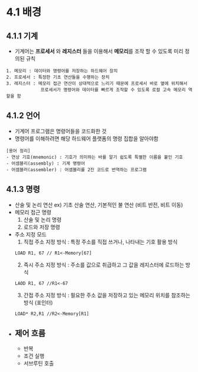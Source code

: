 # 4.1 배경

## 4.1.1 기계
- 기계어는 **프로세서** 와 **레지스터** 들을 이용해서 **메모리**를 조작 할 수 있도록 미리 정의된 규칙 

```
1. 메모리 : 데이터와 명령어를 저장하는 하드웨어 장치
2. 프로세서 : 특정한 기초 연산들을 수행하는 장치
3. 레지스터 : 메모리 접근 연산이 상대적으로 느리기 때문에 프로세서 바로 옆에 위치해서 
             프로세서가 명령어와 데이터를 빠르게 조작할 수 있도록 로컬 고속 메모리 역할을 함
```

## 4.1.2 언어
- 기계어 프로그램은 명령어들을 코드화한 것
- 명령어를 이해하려면 해당 하드웨어 플랫폼의 명령 집합을 알아야함

```
[용어 정리]
- 연상 기호(mnemonic) : 기호가 의미하는 바를 알기 쉽도록 특별한 이름을 붙인 기호
- 어셈블리(assembly) : 기계 명령어
- 어셈블러(assembler) : 어셈블리를 2진 코드로 번역하는 프로그램
```

## 4.1.3 명령
- 산술 및 논리 연산
 ex) 기초 산술 연산, 기본적인 불 연산 (비트 반전, 비트 이동)
- 메모리 접근 명령
    1. 산술 및 논리 명령
    2. 로드와 저장 명령
- 주소 지정 모드
  1. 직접 주소 지정 방식 : 특정 주소를 직접 쓰거나, 나타내는 기호 활용 방식
  ```
  LOAD R1, 67 // R1<-Memory[67]
  ```
  2. 즉시 주소 지정 방식 : 주소를 값으로 취급하고 그 값을 레지스터에 로드하는 방식
  ```
  LAOD R1, 67 //R1<-67
  ```
  3. 간접 주소 지정 방식 : 필요한 주소 값을 저장하고 있는 메모리 위치를 참조하는 방식 (포인터)
  ```
  LOAD* R2,R1 //R2<-Memory[R1]
  ```
- 제어 흐름
  - 
  - 반복
  - 조건 실행
  - 서브루틴 호출

